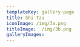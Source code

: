 ```yaml
---
templateKey: gallery-page
title: Shi Tzu
iconImage: /img/3a.png
titleImage:  /img/3b.png
galleryImages:
---
```

